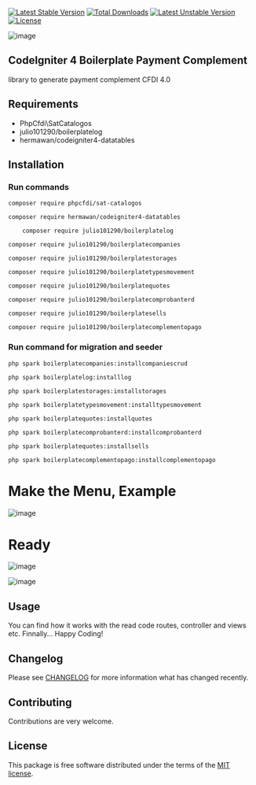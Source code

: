 [![Latest Stable Version](https://poser.okvpn.org/julio101290/boilerplatecomplementopago/v/stable)](https://packagist.org/packages/julio101290/boilerplatecomplementopago) [![Total Downloads](https://poser.okvpn.org/julio101290/boilerplatecomplementopago/downloads)](https://packagist.org/packages/julio101290/boilerplatecomplementopago) [![Latest Unstable Version](https://poser.okvpn.org/julio101290/boilerplatecomplementopago/v/unstable)](https://packagist.org/packages/julio101290/boilerplatecomplementopago) [![License](https://poser.okvpn.org/julio101290/boilerplatecomplementopago/license)](https://packagist.org/packages/julio101290/boilerplatecomplementopago)

![image](https://github.com/user-attachments/assets/3aa98f16-c7e2-460c-8fda-f538cdb34aab)



## CodeIgniter 4 Boilerplate Payment Complement
library to generate payment complement CFDI 4.0

## Requirements
* PhpCfdi\SatCatalogos
* julio101290/boilerplatelog
* hermawan/codeigniter4-datatables

## Installation

### Run commands
	
 	composer require phpcfdi/sat-catalogos

   	composer require hermawan/codeigniter4-datatables

    	composer require julio101290/boilerplatelog

	composer require julio101290/boilerplatecompanies

  	composer require julio101290/boilerplatestorages

	composer require julio101290/boilerplatetypesmovement

	composer require julio101290/boilerplatequotes

 	composer require julio101290/boilerplatecomprobanterd

 	composer require julio101290/boilerplatesells

  	composer require julio101290/boilerplatecomplementopago


### Run command for migration and seeder

	php spark boilerplatecompanies:installcompaniescrud

 	php spark boilerplatelog:installlog

  	php spark boilerplatestorages:installstorages

	php spark boilerplatetypesmovement:installtypesmovement

	php spark boilerplatequotes:installquotes

 	php spark boilerplatecomprobanterd:installcomprobanterd

	php spark boilerplatequotes:installsells

 	php spark boilerplatecomplementopago:installcomplementopago
	

# Make the Menu, Example
![image](https://github.com/user-attachments/assets/e8922b6f-6afe-49b4-ad37-5eb82665c179)



# Ready

![image](https://github.com/user-attachments/assets/f059a131-b411-4855-971a-86098ac5af5f)

![image](https://github.com/user-attachments/assets/1497254f-16ad-4c42-b118-ee1f27df5bad)



Usage
-----
You can find how it works with the read code routes, controller and views etc. Finnally... Happy Coding!

Changelog
--------
Please see [CHANGELOG](CHANGELOG.md) for more information what has changed recently.

Contributing
------------
Contributions are very welcome.

License
-------

This package is free software distributed under the terms of the [MIT license](LICENSE.md).
